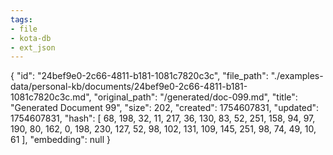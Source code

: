 ```yaml
---
tags:
- file
- kota-db
- ext_json
---
```

{
  "id": "24bef9e0-2c66-4811-b181-1081c7820c3c",
  "file_path": "./examples-data/personal-kb/documents/24bef9e0-2c66-4811-b181-1081c7820c3c.md",
  "original_path": "/generated/doc-099.md",
  "title": "Generated Document 99",
  "size": 202,
  "created": 1754607831,
  "updated": 1754607831,
  "hash": [
    68,
    198,
    32,
    11,
    217,
    36,
    130,
    83,
    52,
    251,
    158,
    94,
    97,
    190,
    80,
    162,
    0,
    198,
    230,
    127,
    52,
    98,
    102,
    131,
    109,
    145,
    251,
    98,
    74,
    49,
    10,
    61
  ],
  "embedding": null
}
